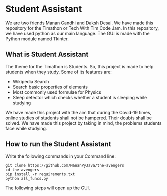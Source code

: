 # Student Assistant

We are two friends Manan Gandhi and Daksh Desai. We have made this repository for the Timathon or Tech With Tim Code Jam. In this repository, we have used python as our main language. The GUI is made with the Python module named Tkinter.


## What is Student Assistant
The theme for the Timathon is Students. So, this project is made to help students when they study. Some of its features are:
- Wikipedia Search
- Search basic properties of elements
- Most commonly used formulae for Physics
- Sleep detector which checks whether a student is sleeping while studying

We have made this project with the aim that during the Covid-19 times, online studies of students shall not be hampered. Their doubts shall be solved. We have made this project by taking in mind, the problems students face while studying.


## How to run the Student Assistant
Write the following commands in your Command line:
```
git clone https://github.com/MananPyJava/the-avengers
cd the-avengers
pip install -r requirements.txt
python all_funcs.py
```
The following steps will open up the GUI.
